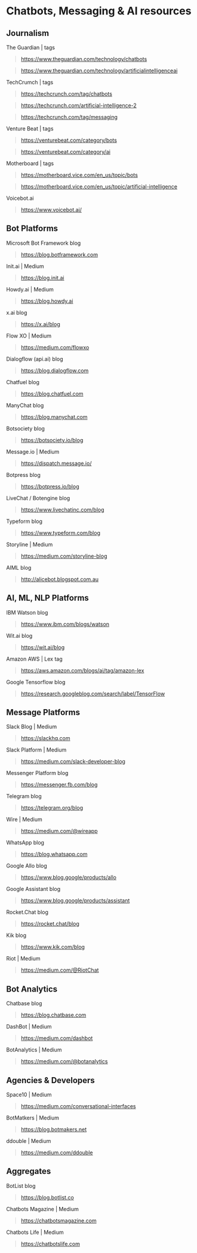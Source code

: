 # Chatbots, Messaging & AI resources

## Journalism

The Guardian | tags
> https://www.theguardian.com/technology/chatbots

> https://www.theguardian.com/technology/artificialintelligenceai

TechCrumch | tags
> https://techcrunch.com/tag/chatbots

> https://techcrunch.com/artificial-intelligence-2

> https://techcrunch.com/tag/messaging

Venture Beat | tags
> https://venturebeat.com/category/bots

> https://venturebeat.com/category/ai

Motherboard | tags
> https://motherboard.vice.com/en_us/topic/bots

> https://motherboard.vice.com/en_us/topic/artificial-intelligence

Voicebot.ai
> https://www.voicebot.ai/

## Bot Platforms

Microsoft Bot Framework blog
> https://blog.botframework.com

Init.ai | Medium
> https://blog.init.ai

Howdy.ai | Medium
> https://blog.howdy.ai

x.ai blog
> https://x.ai/blog

Flow XO | Medium
> https://medium.com/flowxo

Dialogflow (api.ai) blog
> https://blog.dialogflow.com

Chatfuel blog
> https://blog.chatfuel.com

ManyChat blog
> https://blog.manychat.com

Botsociety blog
> https://botsociety.io/blog

Message.io | Medium
> https://dispatch.message.io/

Botpress blog
> https://botpress.io/blog

LiveChat / Botengine blog
> https://www.livechatinc.com/blog

Typeform blog
> https://www.typeform.com/blog

Storyline | Medium
> https://medium.com/storyline-blog

AIML blog
> http://alicebot.blogspot.com.au

## AI, ML, NLP Platforms

IBM Watson blog
> https://www.ibm.com/blogs/watson

Wit.ai blog
> https://wit.ai/blog

Amazon AWS | Lex tag
> https://aws.amazon.com/blogs/ai/tag/amazon-lex

Google Tensorflow blog
> https://research.googleblog.com/search/label/TensorFlow

## Message Platforms

Slack Blog | Medium
> https://slackhq.com

Slack Platform | Medium
> https://medium.com/slack-developer-blog

Messenger Platform blog
> https://messenger.fb.com/blog

Telegram blog
> https://telegram.org/blog

Wire | Medium
> https://medium.com/@wireapp

WhatsApp blog
> https://blog.whatsapp.com

Google Allo blog
> https://www.blog.google/products/allo

Google Assistant blog
> https://www.blog.google/products/assistant

Rocket.Chat blog
> https://rocket.chat/blog

Kik blog
> https://www.kik.com/blog

Riot | Medium
> https://medium.com/@RiotChat

## Bot Analytics

Chatbase blog
> https://blog.chatbase.com

DashBot | Medium
> https://medium.com/dashbot

BotAnalytics | Medium
> https://medium.com/@botanalytics

## Agencies & Developers

Space10 | Medium
> https://medium.com/conversational-interfaces

BotMatkers | Medium
> https://blog.botmakers.net

ddouble | Medium
> https://medium.com/ddouble

## Aggregates

BotList blog
> https://blog.botlist.co

Chatbots Magazine | Medium
> https://chatbotsmagazine.com

Chatbots Life | Medium
> https://chatbotslife.com

